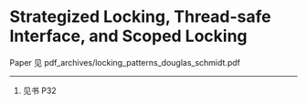 # Strategized Locking, Thread-safe Interface, and Scoped Locking

Paper 见 pdf_archives/locking_patterns_douglas_schmidt.pdf

---

1. 见书 P32
